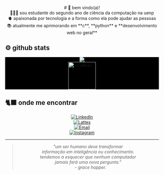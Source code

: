<div align="center">
# 🦕 bem vindo(a)!
</div>
  
<div align="center">
  👩🏻‍💻 sou estudante do segundo ano de ciência da computação na uenp  <br>
  🫀 apaixonada por tecnologia e a forma como ela pode ajudar as pessoas <br>
  📚 atualmente me aprimorando em **c**, **python** e **desenvolvimento web no geral**
</div>

## ⚙️ github stats
<p align="center" style="background-color:#000000">
  <img src="https://github-readme-stats.vercel.app/api/top-langs/?username=angelicaliutti777&layout=compact&theme=dracula&cache_seconds=0" />
  <br>
  <img src="https://media.tenor.com/R9HX1srmFmcAAAAi/cat-kiss.gif" alt="Catkiss" width="90" />
</p>

## 🐈‍⬛ onde me encontrar

<div align="center">

[![LinkedIn](https://img.shields.io/badge/LinkedIn-0077B5?style=for-the-badge&logo=linkedin&logoColor=white)](https://www.linkedin.com/in/angélica-luiza-liutti-luiz-448885304/)  
[![Lattes](https://img.shields.io/badge/Lattes-0074D9?style=for-the-badge&logo=google-scholar&logoColor=white)](http://lattes.cnpq.br/7640491751338541)  
[![Email](https://img.shields.io/badge/Email-D14836?style=for-the-badge&logo=gmail&logoColor=white)](mailto:angelica.luiz@discente.uenp.edu.br)  
[![Instagram](https://img.shields.io/badge/Instagram-E4405F?style=for-the-badge&logo=instagram&logoColor=white)](https://instagram.com/angelicaliutti)  

</div>

---

<div align="center">

> _"um ser humano deve transformar  <br>
> informação em inteligência ou conhecimento.  <br>
> tendemos a esquecer que nenhum computador  <br>
> jamais fará uma nova pergunta."  <br>
> &nbsp;&nbsp;&nbsp;&nbsp;- grace hopper._

</div>
